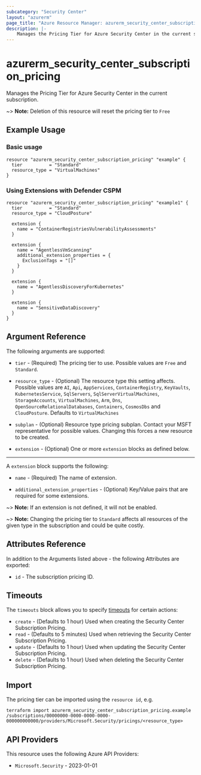 ```yaml
---
subcategory: "Security Center"
layout: "azurerm"
page_title: "Azure Resource Manager: azurerm_security_center_subscription_pricing"
description: |-
    Manages the Pricing Tier for Azure Security Center in the current subscription.
---
```


# azurerm_security_center_subscription_pricing

Manages the Pricing Tier for Azure Security Center in the current subscription.

~> **Note:** Deletion of this resource will reset the pricing tier to `Free`

## Example Usage

### Basic usage

```hcl
resource "azurerm_security_center_subscription_pricing" "example" {
  tier          = "Standard"
  resource_type = "VirtualMachines"
}
```

### Using Extensions with Defender CSPM

```hcl
resource "azurerm_security_center_subscription_pricing" "example1" {
  tier          = "Standard"
  resource_type = "CloudPosture"

  extension {
    name = "ContainerRegistriesVulnerabilityAssessments"
  }

  extension {
    name = "AgentlessVmScanning"
    additional_extension_properties = {
      ExclusionTags = "[]"
    }
  }

  extension {
    name = "AgentlessDiscoveryForKubernetes"
  }

  extension {
    name = "SensitiveDataDiscovery"
  }
}
```

## Argument Reference

The following arguments are supported:

* `tier` - (Required) The pricing tier to use. Possible values are `Free` and `Standard`.

* `resource_type` - (Optional) The resource type this setting affects. Possible values are `AI`, `Api`, `AppServices`, `ContainerRegistry`, `KeyVaults`, `KubernetesService`, `SqlServers`, `SqlServerVirtualMachines`, `StorageAccounts`, `VirtualMachines`, `Arm`, `Dns`, `OpenSourceRelationalDatabases`, `Containers`, `CosmosDbs` and `CloudPosture`. Defaults to `VirtualMachines`

* `subplan` - (Optional) Resource type pricing subplan. Contact your MSFT representative for possible values. Changing this forces a new resource to be created.

* `extension` - (Optional) One or more `extension` blocks as defined below.

---

A `extension` block supports the following:

* `name` - (Required) The name of extension.

* `additional_extension_properties` - (Optional) Key/Value pairs that are required for some extensions.

~> **Note:** If an extension is not defined, it will not be enabled.

~> **Note:** Changing the pricing tier to `Standard` affects all resources of the given type in the subscription and could be quite costly.

## Attributes Reference

In addition to the Arguments listed above - the following Attributes are exported:

* `id` - The subscription pricing ID.

## Timeouts

The `timeouts` block allows you to specify [timeouts](https://www.terraform.io/language/resources/syntax#operation-timeouts) for certain actions:

* `create` - (Defaults to 1 hour) Used when creating the Security Center Subscription Pricing.
* `read` - (Defaults to 5 minutes) Used when retrieving the Security Center Subscription Pricing.
* `update` - (Defaults to 1 hour) Used when updating the Security Center Subscription Pricing.
* `delete` - (Defaults to 1 hour) Used when deleting the Security Center Subscription Pricing.

## Import

The pricing tier can be imported using the `resource id`, e.g.

```shell
terraform import azurerm_security_center_subscription_pricing.example /subscriptions/00000000-0000-0000-0000-000000000000/providers/Microsoft.Security/pricings/<resource_type>
```

## API Providers
<!-- This section is generated, changes will be overwritten -->
This resource uses the following Azure API Providers:

* `Microsoft.Security` - 2023-01-01

